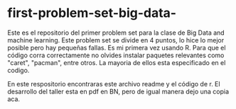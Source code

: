 # first-problem-set-big-data-
Este es el repositorio del primer problem set para la clase de Big Data and machine learning. 
Este problem set se divide en 4 puntos, lo hice lo mejor posible pero hay pequeñas fallas. Es mi primera vez usando R.
Para que el código corra correctamente no olvides instalar paquetes relevantes como "caret", "pacman", entre otros. La mayoria de ellos esta especificado en el codigo.


En este respositorio encontraras este archivo readme y el código de r. El desarrollo del taller esta en pdf en BN, pero de igual manera dejo una copia aca.

